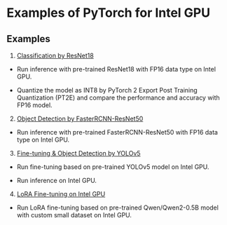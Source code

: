 # Examples of PyTorch for Intel GPU

## Examples

1. [Classification by ResNet18](./classification_detection/README.md)

- Run inference with pre-trained ResNet18 with FP16 data type on Intel GPU.

- Quantize the model as INT8 by PyTorch 2 Export Post Training Quantization (PT2E) and compare the performance and accuracy with FP16 model.


2. [Object Detection by FasterRCNN-ResNet50](./classification_detection/README.md)

- Run inference with pre-trained FasterRCNN-ResNet50 with FP16 data type on Intel GPU.


3. [Fine-tuning & Object Detection by YOLOv5](./yolo/README.md)

- Run fine-tuning based on pre-trained YOLOv5 model on Intel GPU.

- Run inference on Intel GPU.


4. [LoRA Fine-tuning on Intel GPU](./lora/README.md)

- Run LoRA fine-tuning based on pre-trained Qwen/Qwen2-0.5B model with custom small dataset on Intel GPU.

